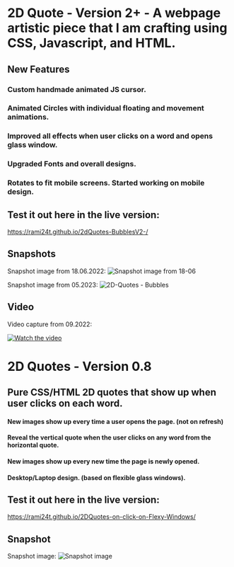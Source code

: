 # 2D Quote - Version 2+ - A webpage artistic piece that I am crafting using CSS, Javascript, and HTML.

## New Features

### Custom handmade animated JS cursor.

### Animated Circles with individual floating and movement animations.

### Improved all effects when user clicks on a word and opens glass window.

### Upgraded Fonts and overall designs.

### Rotates to fit mobile screens. Started working on mobile design.

## Test it out here in the live version:

https://rami24t.github.io/2dQuotes-BubblesV2-/


## Snapshots

Snapshot image from 18.06.2022:
<img title="Snapshot from 18.06" alt="Snapshot  image from 18-06" src="Screenshot from 2022-06-18 18-49-08.png">

Snapshot image from 05.2023:
![2D-Quotes - Bubbles](https://github.com/Rami24t/2dQuotes-BubblesV2-/assets/103028944/e931f14d-b551-44bb-a00d-4c5f4c2050ac)

## Video

Video capture from 09.2022:

[![Watch the video](https://i.imgur.com/vKb2F1B.png)](https://youtu.be/P4K3K-8_mJo)


# 2D Quotes - Version 0.8

## Pure CSS/HTML 2D quotes that show up when user clicks on each word.

#### New images show up every time a user opens the page. (not on refresh)

#### Reveal the vertical quote when the user clicks on any word from the horizontal quote.

#### New images show up every new time the page is newly opened.

#### Desktop/Laptop design. (based on flexible glass windows).

## Test it out here in the live version:

https://rami24t.github.io/2DQuotes-on-click-on-Flexy-Windows/

## Snapshot

Snapshot image:
<img title="Snapshot" alt="Snapshot  image" src="/Screenshot from 2022-06-09 09-43-37.jpg">

